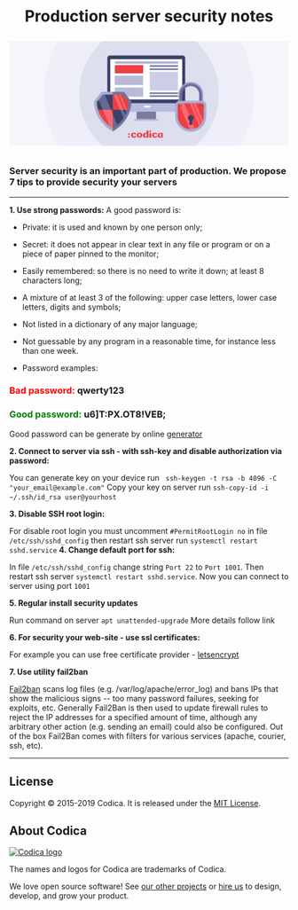  <h1 align="center"> Production server security notes </h>

![Secure](secure.jpg?raw=true )

###  Server security is an important part of production. We propose 7 tips to provide security your servers
___
**1. Use strong passwords:**
A good password is:

* Private: it is used and known by one person only;

* Secret: it does not appear in clear text in any file or program or on a piece of paper pinned to the monitor;

* Easily remembered: so there is no need to write it down;
at least 8 characters long;

* A mixture of at least 3 of the following: upper case letters, lower case letters, digits and symbols;

* Not listed in a dictionary of any major language;

* Not guessable by any program in a reasonable time, for instance less than one week.
*   Password examples: 
 
  ### <span style="color:red">Bad password:</span>  **qwerty123**  
  ### <span style="color:green">Good password:</span> **u6]T:PX.OT8!VEB;**
  Good password can be generate by online [generator](https://passwordsgenerator.net/)


**2. Connect to server via ssh - with ssh-key and disable authorization via password:** 

You can generate key on your device run ` ssh-keygen -t rsa -b 4096 -C "your_email@example.com"`
   Copy your key on server run `ssh-copy-id -i ~/.ssh/id_rsa user@yourhost`

**3. Disable SSH root login:**
   
   For disable root login you must uncomment `#PermitRootLogin no` in 
   file `/etc/ssh/sshd_config` then restart ssh server run `systemctl restart sshd.service`
**4. Change default port for ssh:**
    
   In file `/etc/ssh/sshd_config` change string `Port 22` to `Port 1001`. 
   Then restart ssh server `systemctl restart sshd.service`. Now you can connect to server using port `1001`

**5. Regular install security updates**

   Run command on server `apt unattended-upgrade`
   More details follow link

**6. For security your web-site - use ssl certificates:**
    
   For example you can use free certificate provider - [letsencrypt](https://letsencrypt.org/)

**7. Use utility fail2ban**

[Fail2ban](http://www.fail2ban.org/wiki/index.php/Main_Page) scans log files (e.g. /var/log/apache/error_log) and bans IPs that show the malicious signs -- too many password failures, seeking for exploits, etc. Generally Fail2Ban is then used to update firewall rules to reject the IP addresses for a specified amount of time, although any arbitrary other action (e.g. sending an email) could also be configured. Out of the box Fail2Ban comes with filters for various services (apache, courier, ssh, etc).
___
## License
Copyright © 2015-2019 Codica. It is released under the [MIT License](https://opensource.org/licenses/MIT).

## About Codica

[![Codica logo](https://www.codica.com/assets/images/logo/logo.svg)](https://www.codica.com)

The names and logos for Codica are trademarks of Codica.

We love open source software! See [our other projects](https://github.com/codica2) or [hire us](https://www.codica.com/) to design, develop, and grow your product.

